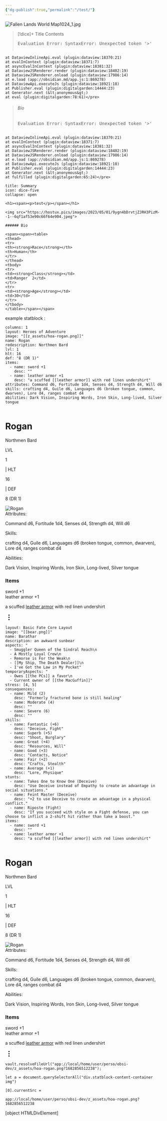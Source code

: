 ```yaml
---
{"dg-publish":true,"permalink":"/test/"}
---
```


 
![Fallen Lands World Map1024_1.jpg](/img/user/z_assets/Fallen%20Lands%20World%20Map1024_1.jpg)



> [!dice]+ Title
> Contents
> <pre class="dataview dataview-error">Evaluation Error: SyntaxError: Unexpected token '&gt;'
    at DataviewInlineApi.eval (plugin:dataview:18370:21)
    at evalInContext (plugin:dataview:18371:7)
    at asyncEvalInContext (plugin:dataview:18381:32)
    at DataviewJSRenderer.render (plugin:dataview:18402:19)
    at DataviewJSRenderer.onload (plugin:dataview:17986:14)
    at e.load (app://obsidian.md/app.js:1:869278)
    at DataviewApi.executeJs (plugin:dataview:18921:18)
    at Publisher.eval (plugin:digitalgarden:14444:23)
    at Generator.next (&lt;anonymous&gt;)
    at eval (plugin:digitalgarden:78:61)</pre>
>###### Bio
>
><pre class="dataview dataview-error">Evaluation Error: SyntaxError: Unexpected token '&gt;'
    at DataviewInlineApi.eval (plugin:dataview:18370:21)
    at evalInContext (plugin:dataview:18371:7)
    at asyncEvalInContext (plugin:dataview:18381:32)
    at DataviewJSRenderer.render (plugin:dataview:18402:19)
    at DataviewJSRenderer.onload (plugin:dataview:17986:14)
    at e.load (app://obsidian.md/app.js:1:869278)
    at DataviewApi.executeJs (plugin:dataview:18921:18)
    at Publisher.eval (plugin:digitalgarden:14444:23)
    at Generator.next (&lt;anonymous&gt;)
    at fulfilled (plugin:digitalgarden:65:24)</pre>
>
>






````ad-quote
title: Summary
icon: dice-five
collapse: open

<h1><span><p>test</p></span></h1>

<img src="https://hostux.pics/images/2023/05/01/9ygn4bDrvtjZJRH3PizM--1--6qf1af53e90c66f64e904.jpeg">

###### Bio

<span><span><table>
<thead>
<tr>
<th><strong>Race</strong></th>
<th>Human</th>
</tr>
</thead>
<tbody>
<tr>
<td><strong>Class</strong></td>
<td>Ranger  2</td>
</tr>
<tr>
<td><strong>Age</strong></td>
<td>30</td>
</tr>
</tbody>
</table></span></span>
````




example statblock : 


```statblock
columns: 1
layout: Heroes of Adventure
image: "[[z_assets/hoa-rogan.png]]"
name: Rogan
redescription: Northmen Bard
lvl: 1
hlt: 16
def: "8 (DR 1)"
items:
  - name: sword +1
    desc: ""
  - name: leather armor +1
    desc: "a scuffed [[leather armor]] with red linen undershirt"
attributes: Command d6, Fortitude 1d4, Senses d4, Strength d4, Will d6
skills: crafting d4, Guile d6, Languages d6 (broken tongue, common, dwarven), Lore d4, ranges combat d4
abilities: Dark Vision, Inspiring Words, Iron Skin, Long-lived, Silver tongue
```



<div class="container svelte-1vt02hf"><div class="rogan heroes-of-adventure svelte-1vt02hf obsidian-statblock-plugin statblock"><div class="bar svelte-ilp5y8"></div> <div class="statblock-content-container" style="--statblock-column-width:400px;"><div class="statblock-content"><div class="column"><div class="statblock-item-container inline-container statblock-item-inline"><div class="statblock-inline-item group-container"><div class="statblock-item-container group-container "><div class="statblock-item-container heading-container "><div class="flex-container svelte-1hofvsi"><h1 class="heading statblock-heading name svelte-1hofvsi"><div class="statblock-rendered-text-content inline svelte-1lnliuc">Rogan</div> </h1></div></div><div class="statblock-item-container text-container "> <div class="line"><div class="statblock-markdown svelte-1c3hzq4"><p>Northmen Bard</p></div></div></div><div class="statblock-item-container inline-container "><div class="statblock-item-container inline-container statblock-item-inline"><div class="statblock-inline-item text-container"><div class="statblock-item-container text-container "> <div class="line"><div class="statblock-markdown svelte-1c3hzq4"><p>LVL</p></div></div></div></div><div class="statblock-inline-item text-container"><div class="statblock-item-container text-container "> <div class="line"><div class="statblock-markdown svelte-1c3hzq4"><p>1</p></div></div></div></div><div class="statblock-inline-item text-container"><div class="statblock-item-container text-container "> <div class="line"><div class="statblock-markdown svelte-1c3hzq4"><p>| HLT</p></div></div></div></div><div class="statblock-inline-item text-container"><div class="statblock-item-container text-container "> <div class="line"><div class="statblock-markdown svelte-1c3hzq4"><p>16</p></div></div></div></div><div class="statblock-inline-item text-container"><div class="statblock-item-container text-container "> <div class="line"><div class="statblock-markdown svelte-1c3hzq4"><p>| DEF</p></div></div></div></div><div class="statblock-inline-item text-container"><div class="statblock-item-container text-container "> <div class="line"><div class="statblock-markdown svelte-1c3hzq4"><p>8 (DR 1)</p></div></div></div></div></div></div></div></div><div class="statblock-inline-item image-container"><div class="statblock-item-container image-container "><div class="image svelte-102vxjq pointer"><img src="app://local/home/ubik/perso/obsi-dev/z_assets/hoa-rogan.png?1682856512238" alt="Rogan" class="svelte-102vxjq"></div></div></div></div><div class="statblock-item-container rule-container"><div class="tapered-rule svelte-sujd32"></div></div><div class="statblock-item-container property-container "><div class="line attributes svelte-151kcqm"><span class="property-name svelte-151kcqm">Attributes: </span> <div class="statblock-markdown svelte-1c3hzq4"><p>Command d6, Fortitude 1d4, Senses d4, Strength d4, Will d6</p></div></div></div><div class="statblock-item-container property-container "><div class="line skills svelte-151kcqm"><span class="property-name svelte-151kcqm">Skills: </span> <div class="statblock-markdown svelte-1c3hzq4"><p>crafting d4, Guile d6, Languages d6 (broken tongue, common, dwarven), Lore d4, ranges combat d4</p></div></div></div><div class="statblock-item-container property-container "><div class="line abilities svelte-151kcqm"><span class="property-name svelte-151kcqm">Abilities: </span> <div class="statblock-markdown svelte-1c3hzq4"><p>Dark Vision, Inspiring Words, Iron Skin, Long-lived, Silver tongue</p></div></div></div><div class="statblock-item-container traits-container "><div class="statblock-section-heading"><h3 class="section-header items svelte-1x5mdf"><div class="statblock-rendered-text-content inline svelte-1lnliuc">Items</div></h3></div><div class="statblock-item-container statblock-trait-prop"><div class="property sword-1 items svelte-1ufqbz1"><div class="property-name svelte-1ufqbz1"><div class="statblock-rendered-text-content inline svelte-1lnliuc">sword +1</div></div> <div class="statblock-markdown svelte-1c3hzq4"></div> </div></div></div><div class="statblock-item-container statblock-trait-prop"><div class="property leather-armor-1 items svelte-1ufqbz1"><div class="property-name svelte-1ufqbz1"><div class="statblock-rendered-text-content inline svelte-1lnliuc">leather armor +1</div></div> <div class="statblock-markdown svelte-1c3hzq4"><p>a scuffed <a data-href="leather armor" href="leather armor" class="internal-link" target="_blank" rel="noopener">leather armor</a> with red linen undershirt</p></div> </div></div></div></div></div> <div class="bar svelte-ilp5y8"></div></div> <div class="icons svelte-1vt02hf"><div class="clickable-icon setting-editor-extra-setting-button"><svg xmlns="http://www.w3.org/2000/svg" width="24" height="24" viewBox="0 0 24 24" fill="none" stroke="currentColor" stroke-width="2" stroke-linecap="round" stroke-linejoin="round" class="svg-icon lucide-more-vertical"><circle cx="12" cy="12" r="1"></circle><circle cx="12" cy="5" r="1"></circle><circle cx="12" cy="19" r="1"></circle></svg></div></div></div>



```statblock
layout: Basic Fate Core Layout
image: "[[bear.png]]"
name: Barathar
description: an awkward sunbear
aspects: "
  - Smuggler Queen of the Sindral Reach\n
  - A Mostly Loyal Crew\n
  - Remorse is For the Weak\n
  - [[My Ship, The Death Dealer]]\n
  - I've Got the Law in My Pocket"
temporaryAspects: "
  - Owes [[the PCs]] a favor\n
  - Current owner of [[the MacGuffin]]"
stress: [4, 5]
consequences:
  - name: Mild (2)
    desc: "Formerly fractured bone is still healing"
  - name: Moderate (4)
    desc: ""
  - name: Severe (6)
    desc: ""
skills:
  - name: Fantastic (+6)
    desc: "Deceive, Fight"
  - name: Superb (+5)
    desc: "Shoot, Burglary"
  - name: Great (+4)
    desc: "Resources, Will"
  - name: Good (+3)
    desc: "Contacts, Notice"
  - name: Fair (+2)
    desc: "Crafts, Stealth"
  - name: Average (+1)
    desc: "Lore, Physique"
stunts:
  - name: Takes One to Know One (Deceive)
    desc: "Use Deceive instead of Empathy to create an advantage in social situations."
  - name: Feint Master (Deceive)
    desc: "+2 to use Deceive to create an advantage in a physical conflict."
  - name: Riposte (Fight)
    desc: "If you succeed with style on a Fight defense, you can choose to inflict a 2-shift hit rather than take a boost."
items:
  - name: sword +1
    desc: ""
  - name: leather armor +1
    desc: "a scuffed [[leather armor]] with red linen undershirt"
```



<div class="container svelte-1vt02hf"><div class="rogan heroes-of-adventure svelte-1vt02hf obsidian-statblock-plugin statblock"><div class="bar svelte-ilp5y8"></div> <div class="statblock-content-container" style="--statblock-column-width:400px;"><div class="statblock-content"><div class="column"><div class="statblock-item-container inline-container statblock-item-inline"><div class="statblock-inline-item group-container"><div class="statblock-item-container group-container "><div class="statblock-item-container heading-container "><div class="flex-container svelte-1hofvsi"><h1 class="heading statblock-heading name svelte-1hofvsi"><div class="statblock-rendered-text-content inline svelte-1lnliuc">Rogan</div> </h1></div></div><div class="statblock-item-container text-container "> <div class="line"><div class="statblock-markdown svelte-1c3hzq4"><p>Northmen Bard</p></div></div></div><div class="statblock-item-container inline-container "><div class="statblock-item-container inline-container statblock-item-inline"><div class="statblock-inline-item text-container"><div class="statblock-item-container text-container "> <div class="line"><div class="statblock-markdown svelte-1c3hzq4"><p>LVL</p></div></div></div></div><div class="statblock-inline-item text-container"><div class="statblock-item-container text-container "> <div class="line"><div class="statblock-markdown svelte-1c3hzq4"><p>1</p></div></div></div></div><div class="statblock-inline-item text-container"><div class="statblock-item-container text-container "> <div class="line"><div class="statblock-markdown svelte-1c3hzq4"><p>| HLT</p></div></div></div></div><div class="statblock-inline-item text-container"><div class="statblock-item-container text-container "> <div class="line"><div class="statblock-markdown svelte-1c3hzq4"><p>16</p></div></div></div></div><div class="statblock-inline-item text-container"><div class="statblock-item-container text-container "> <div class="line"><div class="statblock-markdown svelte-1c3hzq4"><p>| DEF</p></div></div></div></div><div class="statblock-inline-item text-container"><div class="statblock-item-container text-container "> <div class="line"><div class="statblock-markdown svelte-1c3hzq4"><p>8 (DR 1)</p></div></div></div></div></div></div></div></div><div class="statblock-inline-item image-container"><div class="statblock-item-container image-container "><div class="image svelte-102vxjq pointer"><img src="app://local/home/ubik/perso/obsi-dev/z_assets/hoa-rogan.png?1682856512238" alt="Rogan" class="svelte-102vxjq"></div></div></div></div><div class="statblock-item-container rule-container"><div class="tapered-rule svelte-sujd32"></div></div><div class="statblock-item-container property-container "><div class="line attributes svelte-151kcqm"><span class="property-name svelte-151kcqm">Attributes: </span> <div class="statblock-markdown svelte-1c3hzq4"><p>Command d6, Fortitude 1d4, Senses d4, Strength d4, Will d6</p></div></div></div><div class="statblock-item-container property-container "><div class="line skills svelte-151kcqm"><span class="property-name svelte-151kcqm">Skills: </span> <div class="statblock-markdown svelte-1c3hzq4"><p>crafting d4, Guile d6, Languages d6 (broken tongue, common, dwarven), Lore d4, ranges combat d4</p></div></div></div><div class="statblock-item-container property-container "><div class="line abilities svelte-151kcqm"><span class="property-name svelte-151kcqm">Abilities: </span> <div class="statblock-markdown svelte-1c3hzq4"><p>Dark Vision, Inspiring Words, Iron Skin, Long-lived, Silver tongue</p></div></div></div><div class="statblock-item-container traits-container "><div class="statblock-section-heading"><h3 class="section-header items svelte-1x5mdf"><div class="statblock-rendered-text-content inline svelte-1lnliuc">Items</div></h3></div><div class="statblock-item-container statblock-trait-prop"><div class="property sword-1 items svelte-1ufqbz1"><div class="property-name svelte-1ufqbz1"><div class="statblock-rendered-text-content inline svelte-1lnliuc">sword +1</div></div> <div class="statblock-markdown svelte-1c3hzq4"></div> </div></div></div><div class="statblock-item-container statblock-trait-prop"><div class="property leather-armor-1 items svelte-1ufqbz1"><div class="property-name svelte-1ufqbz1"><div class="statblock-rendered-text-content inline svelte-1lnliuc">leather armor +1</div></div> <div class="statblock-markdown svelte-1c3hzq4"><p>a scuffed <a data-href="leather armor" href="leather armor" class="internal-link" target="_blank" rel="noopener">leather armor</a> with red linen undershirt</p></div> </div></div></div></div></div> <div class="bar svelte-ilp5y8"></div></div> <div class="icons svelte-1vt02hf"><div class="clickable-icon setting-editor-extra-setting-button"><svg xmlns="http://www.w3.org/2000/svg" width="24" height="24" viewBox="0 0 24 24" fill="none" stroke="currentColor" stroke-width="2" stroke-linecap="round" stroke-linejoin="round" class="svg-icon lucide-more-vertical"><circle cx="12" cy="12" r="1"></circle><circle cx="12" cy="5" r="1"></circle><circle cx="12" cy="19" r="1"></circle></svg></div></div></div>

```
vault.resolveFileUrl("app://local/home/user/perso/obsi-dev/z_assets/hoa-rogan.png?1682856512238");
```


```
let a = document.querySelectorAll("div.statblock-content-container img")

[0].currentSrc = 

app://local/home/user/perso/obsi-dev/z_assets/hoa-rogan.png?1682856512238

```

[object HTMLDivElement]